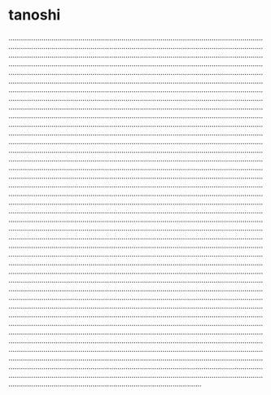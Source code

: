 # tanoshi

..............................................................................................................................................................................................................................................................................................................................................................................................................................................................................................................................................................................................................................................................................................................................................................................................................................................................................................................................................................................................................................................................................................................................................................................................................................................................................................................................................................................................................................................................................................................................................................................................................................................................................................................................................................................................................................................................................................................................................................................................................................................................................................................................................................................................................................................................................................................................................................................................................................................................................................................................................................................................................................................................................................................................................................................................................................................................................................................................................................................................................................................................................................................................................................................................................................................................................................................................................................................................................................................................................................................................................................................................................................................................................................................................................................................................................................................................................................................................................................................................................................................................................................................................................................................................................................................................................................................................................................................................................................................................................................................................................................................................................................................................................................................................................................................................................................................................................................................................................................................................................................................................................................................................................................................................................................................................